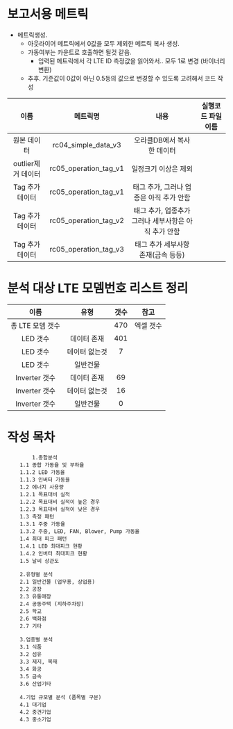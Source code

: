 # 보고서용 메트릭 

* 메트릭생성. 
  * 아웃라이어 메트릭에서 0값을 모두 제외한 메트릭 복사 생성. 
  * 가동여부는 카운트로 호출하면 될것 같음. 
    * 입력된 메트릭에서 각 LTE ID 측정값을 읽어와서.. 모두 1로 변경 (바이너리
      변환)
  * 추후. 기준값이 0값이 아닌 0.5등의 값으로 변경할 수 있도록 고려해서 코드 작성

|      이름       |         메트릭명          |               내용               | 실행코드 파일이름 |
| :-----------: | :-------------------: | :----------------------------: | :-------: |
|    원본 데이터     |  rc04_simple_data_v3  |        오라클DB에서 복사한 데이터         |           |
| outlier제거 데이터 | rc05_operation_tag_v1 |          일정크기 이상은 제외           |           |
|  Tag 추가 데이터   | rc05_operation_tag_v1 |    태그 추가, 그러나 업종은 아직 추가 안함     |           |
|  Tag 추가 데이터   | rc05_operation_tag_v2 | 태그 추가, 업종추가 그러나 세부사항은 아직 추가 안함 |           |
|  Tag 추가 데이터   | rc05_operation_tag_v3 |      태그 추가 세부사항 존재(금속 등등)      |           |

# 분석 대상 LTE 모뎀번호 리스트 정리
|     이름      |   유형    |  갯수  |  참고   |
| :---------: | :-----: | :--: | :---: |
| 총 LTE 모뎀 갯수 |         | 470  | 엑셀 갯수 |
|   LED 갯수    | 데이터 존재  | 401  |       |
|   LED 갯수    | 데이터 없는것 |  7   |       |
|   LED 갯수    |  일반건물   |      |       |
| Inverter 갯수 | 데이터 존재  |  69  |       |
| Inverter 갯수 | 데이터 없는것 |  16  |       |
| Inverter 갯수 |  일반건물   |  0   |       |


# 작성 목차

```
        1.종합분석
	1.1 종합 가동율 및 부하율
	1.1.2 LED 가동율
	1.1.3 인버터 가동율
	1.2 에너지 사용량
	1.2.1 목표대비 실적
	1.2.2 목표대비 실적이 높은 경우
	1.2.3 목표대비 실적이 낮은 경우
	1.3 측정 패턴
	1.3.1 주중 가동율
	1.3.2 주중, LED, FAN, Blower, Pump 가동율
	1.4 최대 피크 패턴
	1.4.1 LED 최대피크 현황
	1.4.2 인버터 최대피크 현황
	1.5 날씨 상관도

	2.유형별 분석
	2.1 일반건물 (업무용, 상업용)
	2.2 공장 
	2.3 유통매장
	2.4 공동주택 (지하주차장)
	2.5 학교
	2.6 백화점
	2.7 기타

	3.업종별 분석
	3.1 식품
	3.2 섬유
	3.3 제지, 목재
	3.4 화공
	3.5 금속
	3.6 산업기타

	4.기업 규모별 분석 (품목별 구분)
	4.1 대기업
	4.2 중견기업
	4.3 중소기업
```

